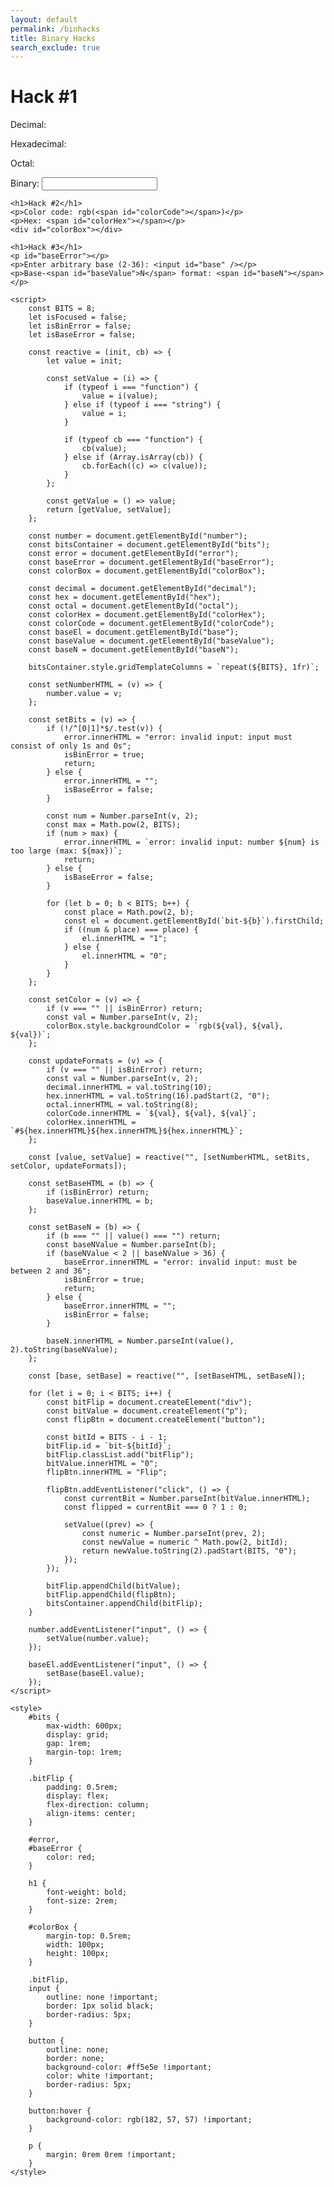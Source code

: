 ```yaml
---
layout: default
permalink: /binhacks
title: Binary Hacks
search_exclude: true
---
```


<head>
	<title>Hacks</title>
</head>
<div class="container">
	<h1>Hack #1</h1>
	<p>Decimal: <span id="decimal"></span></p>
	<p>Hexadecimal: <span id="hex"></span></p>
	<p>Octal: <span id="octal"></span></p>
	<p id="error"></p>
	<p>Binary: <input id="number" /></p>
	<div id="bits"></div>

	<h1>Hack #2</h1>
	<p>Color code: rgb(<span id="colorCode"></span>)</p>
	<p>Hex: <span id="colorHex"></span></p>
	<div id="colorBox"></div>

	<h1>Hack #3</h1>
	<p id="baseError"></p>
	<p>Enter arbitrary base (2-36): <input id="base" /></p>
	<p>Base-<span id="baseValue">N</span> format: <span id="baseN"></span></p>

	<script>
		const BITS = 8;
		let isFocused = false;
		let isBinError = false;
		let isBaseError = false;

		const reactive = (init, cb) => {
			let value = init;

			const setValue = (i) => {
				if (typeof i === "function") {
					value = i(value);
				} else if (typeof i === "string") {
					value = i;
				}

				if (typeof cb === "function") {
					cb(value);
				} else if (Array.isArray(cb)) {
					cb.forEach((c) => c(value));
				}
			};

			const getValue = () => value;
			return [getValue, setValue];
		};

		const number = document.getElementById("number");
		const bitsContainer = document.getElementById("bits");
		const error = document.getElementById("error");
		const baseError = document.getElementById("baseError");
		const colorBox = document.getElementById("colorBox");

		const decimal = document.getElementById("decimal");
		const hex = document.getElementById("hex");
		const octal = document.getElementById("octal");
		const colorHex = document.getElementById("colorHex");
		const colorCode = document.getElementById("colorCode");
		const baseEl = document.getElementById("base");
		const baseValue = document.getElementById("baseValue");
		const baseN = document.getElementById("baseN");

		bitsContainer.style.gridTemplateColumns = `repeat(${BITS}, 1fr)`;

		const setNumberHTML = (v) => {
			number.value = v;
		};

		const setBits = (v) => {
			if (!/^[0|1]*$/.test(v)) {
				error.innerHTML = "error: invalid input: input must consist of only 1s and 0s";
				isBinError = true;
				return;
			} else {
				error.innerHTML = "";
				isBaseError = false;
			}

			const num = Number.parseInt(v, 2);
			const max = Math.pow(2, BITS);
			if (num > max) {
				error.innerHTML = `error: invalid input: number ${num} is too large (max: ${max})`;
				return;
			} else {
				isBaseError = false;
			}

			for (let b = 0; b < BITS; b++) {
				const place = Math.pow(2, b);
				const el = document.getElementById(`bit-${b}`).firstChild;
				if ((num & place) === place) {
					el.innerHTML = "1";
				} else {
					el.innerHTML = "0";
				}
			}
		};

		const setColor = (v) => {
			if (v === "" || isBinError) return;
			const val = Number.parseInt(v, 2);
			colorBox.style.backgroundColor = `rgb(${val}, ${val}, ${val})`;
		};

		const updateFormats = (v) => {
			if (v === "" || isBinError) return;
			const val = Number.parseInt(v, 2);
			decimal.innerHTML = val.toString(10);
			hex.innerHTML = val.toString(16).padStart(2, "0");
			octal.innerHTML = val.toString(8);
			colorCode.innerHTML = `${val}, ${val}, ${val}`;
			colorHex.innerHTML = `#${hex.innerHTML}${hex.innerHTML}${hex.innerHTML}`;
		};

		const [value, setValue] = reactive("", [setNumberHTML, setBits, setColor, updateFormats]);

		const setBaseHTML = (b) => {
			if (isBinError) return;
			baseValue.innerHTML = b;
		};

		const setBaseN = (b) => {
			if (b === "" || value() === "") return;
			const baseNValue = Number.parseInt(b);
			if (baseNValue < 2 || baseNValue > 36) {
				baseError.innerHTML = "error: invalid input: must be between 2 and 36";
				isBinError = true;
				return;
			} else {
				baseError.innerHTML = "";
				isBinError = false;
			}

			baseN.innerHTML = Number.parseInt(value(), 2).toString(baseNValue);
		};

		const [base, setBase] = reactive("", [setBaseHTML, setBaseN]);

		for (let i = 0; i < BITS; i++) {
			const bitFlip = document.createElement("div");
			const bitValue = document.createElement("p");
			const flipBtn = document.createElement("button");

			const bitId = BITS - i - 1;
			bitFlip.id = `bit-${bitId}`;
			bitFlip.classList.add("bitFlip");
			bitValue.innerHTML = "0";
			flipBtn.innerHTML = "Flip";

			flipBtn.addEventListener("click", () => {
				const currentBit = Number.parseInt(bitValue.innerHTML);
				const flipped = currentBit === 0 ? 1 : 0;

				setValue((prev) => {
					const numeric = Number.parseInt(prev, 2);
					const newValue = numeric ^ Math.pow(2, bitId);
					return newValue.toString(2).padStart(BITS, "0");
				});
			});

			bitFlip.appendChild(bitValue);
			bitFlip.appendChild(flipBtn);
			bitsContainer.appendChild(bitFlip);
		}

		number.addEventListener("input", () => {
			setValue(number.value);
		});

		baseEl.addEventListener("input", () => {
			setBase(baseEl.value);
		});
	</script>

	<style>
		#bits {
			max-width: 600px;
			display: grid;
			gap: 1rem;
			margin-top: 1rem;
		}

		.bitFlip {
			padding: 0.5rem;
			display: flex;
			flex-direction: column;
			align-items: center;
		}

		#error,
		#baseError {
			color: red;
		}

		h1 {
			font-weight: bold;
			font-size: 2rem;
		}

		#colorBox {
			margin-top: 0.5rem;
			width: 100px;
			height: 100px;
		}

		.bitFlip,
		input {
			outline: none !important;
			border: 1px solid black;
			border-radius: 5px;
		}

		button {
			outline: none;
			border: none;
			background-color: #ff5e5e !important;
			color: white !important;
			border-radius: 5px;
		}

		button:hover {
			background-color: rgb(182, 57, 57) !important;
		}

		p {
			margin: 0rem 0rem !important;
		}
	</style>
</div>
